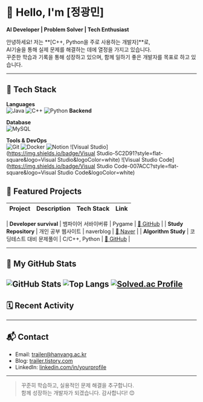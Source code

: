 # 👋 Hello, I'm [정광민]

**AI Developer | Problem Solver | Tech Enthusiast**

안녕하세요! 저는 **[C++, Python을 주로 사용하는 개발자]**로,  
AI기술을 통해 실제 문제를 해결하는 데에 열정을 가지고 있습니다.  
꾸준한 학습과 기록을 통해 성장하고 있으며, 함께 일하기 좋은 개발자를 목표로 하고 있습니다.

---

## 🔧 Tech Stack

**Languages**  
![Java](https://img.shields.io/badge/Java-007396?style=flat&logo=java&logoColor=white)
![C++](https://img.shields.io/badge/C++-00599C?style=flat-square&logo=C%2B%2B&logoColor=white)
![Python](https://img.shields.io/badge/Python-3776AB?style=flat-square&logo=Python&logoColor=white)
**Backend**  

**Database**  
![MySQL](https://img.shields.io/badge/MySQL-4479A1?style=flat&logo=mysql&logoColor=white)

**Tools & DevOps**  
![Git](https://img.shields.io/badge/Git-F05032?style=flat&logo=git&logoColor=white)
![Docker](https://img.shields.io/badge/Docker-2496ED?style=flat&logo=docker&logoColor=white)
![Notion](https://img.shields.io/badge/Notion-000000?style=flat&logo=notion&logoColor=white)
![Visual Studio](https://img.shields.io/badge/Visual Studio-5C2D91?style=flat-square&logo=Visual Studio&logoColor=white)
![Visual Studio Code](https://img.shields.io/badge/Visual Studio Code-007ACC?style=flat-square&logo=Visual Studio Code&logoColor=white)

## 📁 Featured Projects

| Project | Description | Tech Stack | Link |
|--------|-------------|------------|------|

| **Developer survival** | 뱀파이어 서바이버류 | Pygame | [🔗 GitHub](https://github.com/plmokn5w/Team-CTRL) |
| **Study Repository** | 개인 공부 웹사이트 | naverblog | [🔗 Naver](https://blog.naver.com/trailer_) |
| **Algorithm Study** | 코딩테스트 대비 문제풀이 | C/C++, Python | [🔗 GitHub](https://github.com/jukanmi/baekjjoon) |

---

## 📌 My GitHub Stats

![GitHub Stats](https://github-readme-stats.vercel.app/api?username=jukanmi&show_icons=true&theme=tokyonight)
![Top Langs](https://github-readme-stats.vercel.app/api/top-langs/?username=jukanmi&layout=compact&theme=tokyonight)
[![Solved.ac Profile](http://mazassumnida.wtf/api/v2/generate_badge?boj=trailer)](https://solved.ac/trailer/)
---

## 🗓️ Recent Activity

<!--START_SECTION:activity-->
<!--END_SECTION:activity-->

---

## 📬 Contact

- Email: trailer@hanyang.ac.kr  
- Blog: [trailer.tistory.com](https://trailer.tistory.com)  
- LinkedIn: [linkedin.com/in/yourprofile](https://linkedin.com/in/yourprofile)

---

> 꾸준히 학습하고, 실용적인 문제 해결을 추구합니다.  
> 함께 성장하는 개발자가 되겠습니다. 감사합니다! 😊
